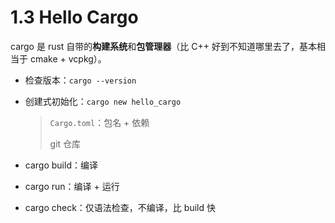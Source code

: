 # 1.3 Hello Cargo

cargo 是 rust 自带的**构建系统**和**包管理器**（比 C++ 好到不知道哪里去了，基本相当于 cmake + vcpkg）。

- 检查版本：`cargo --version`

- 创建式初始化：`cargo new hello_cargo`

  > `Cargo.toml`：包名 + 依赖
  >
  > git 仓库

- cargo build：编译

- cargo run：编译 + 运行

- cargo check：仅语法检查，不编译，比 build 快

